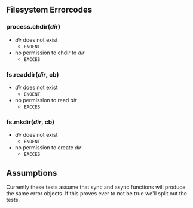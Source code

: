 Filesystem Errorcodes
---------------------

### process.chdir(_dir_)

  * _dir_ does not exist
    * `ENOENT`
  * no permission to chdir to _dir_
    * `EACCES`

### fs.readdir(_dir_, cb)

  * _dir_ does not exist
    * `ENOENT`
  * no permission to read _dir_
    * `EACCES`

### fs.mkdir(_dir_, cb)

  * _dir_ does not exist
    * `ENOENT`
  * no permission to create _dir_
    * `EACCES`

Assumptions
-----------

Currently these tests assume that sync and async functions will produce the
same error objects.  If this proves ever to not be true we'll split out the
tests.
